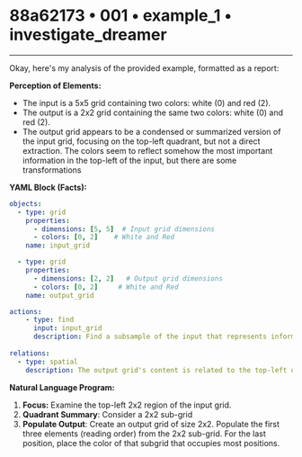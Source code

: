 # 88a62173 • 001 • example_1 • investigate_dreamer

---
Okay, here's my analysis of the provided example, formatted as a report:

**Perception of Elements:**

*   The input is a 5x5 grid containing two colors: white (0) and red (2).
*   The output is a 2x2 grid containing the same two colors: white (0) and red (2).
*   The output grid appears to be a condensed or summarized version of the input grid, focusing on the top-left quadrant, but not a direct extraction. The colors seem to reflect somehow the most important information in the top-left of the input, but there are some transformations

**YAML Block (Facts):**



```yaml
objects:
  - type: grid
    properties:
      - dimensions: [5, 5]  # Input grid dimensions
      - colors: [0, 2]    # White and Red
    name: input_grid

  - type: grid
    properties:
      - dimensions: [2, 2]   # Output grid dimensions
      - colors: [0, 2]     # White and Red
    name: output_grid

actions:
    - type: find
      input: input_grid
      description: Find a subsample of the input that represents information of input
      
relations:
  - type: spatial
    description: The output grid's content is related to the top-left quadrant of the input grid, the layout is somehow reflected in the output, at a different scale

```



**Natural Language Program:**

1.  **Focus:** Examine the top-left 2x2 region of the input grid.
2.  **Quadrant Summary**: Consider a 2x2 sub-grid
3.  **Populate Output**: Create an output grid of size 2x2. Populate the first three elements (reading order) from the 2x2 sub-grid. For the last position, place the color of that subgrid that occupies most positions.



